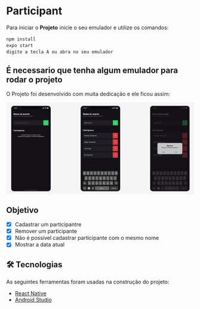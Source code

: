 #  <h1> Participant </h1>


Para iniciar o **Projeto** inicie o seu emulador e utilize os comandos:

```bash
npm install
expo start
digite a tecla A ou abra no seu emulador 
```
## É necessario que tenha algum emulador para rodar o projeto
 O Projeto foi desenvolvido com muita dedicação e ele ficou assim:
 
<img src="assets/imagemReadme.png" align="center"></img>

<h2> Objetivo </h2>

- [x] Cadastrar um participantre
- [x] Remover um participante
- [x] Não é possivel cadastrar participante com o mesmo nome
- [x] Mostrar a data atual

## 🛠 Tecnologias

As seguintes ferramentas foram usadas na construção do projeto:

- [React Native](https://reactnative.dev/)
- [Android Studio](https://developer.android.com/studio?hl=pt&gclid=CjwKCAiAnZCdBhBmEiwA8nDQxan1gflu6wxpeN3KqCukJAUNPPCILIeiBS5s9pc3uHWk8mcJN3JU-BoCj4AQAvD_BwE&gclsrc=aw.ds)

